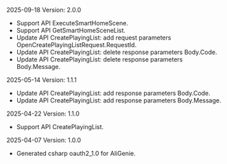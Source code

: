 2025-09-18 Version: 2.0.0
- Support API ExecuteSmartHomeScene.
- Support API GetSmartHomeSceneList.
- Update API CreatePlayingList: add request parameters OpenCreatePlayingListRequest.RequestId.
- Update API CreatePlayingList: delete response parameters Body.Code.
- Update API CreatePlayingList: delete response parameters Body.Message.


2025-05-14 Version: 1.1.1
- Update API CreatePlayingList: add response parameters Body.Code.
- Update API CreatePlayingList: add response parameters Body.Message.


2025-04-22 Version: 1.1.0
- Support API CreatePlayingList.


2025-04-07 Version: 1.0.0
- Generated csharp oauth2_1.0 for AliGenie.

